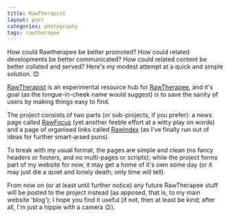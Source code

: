 ```yaml
---
title: RawTherapist
layout: post
categories: photography
tags: rawtherapee
---
```


How could Rawtherapee be better promoted? How could related developments be better communicated? How could related content be better collated and served?  Here's my modest attempt at a quick and simple solution. 😊

[RawTherapist](https://martbetz.github.io/WIP/homepage.html) is an experimental resource hub for [RawTherapee](https://rawtherapee.com), and it's goal (as the tongue-in-cheek name would suggest) is to save the sanity of users by making things easy to find.

The project consists of two parts (or sub-projects, if you prefer): a news page called [RawFocus](https://martbetz.github.io/WIP/rawfocus.html) (yet another feeble effort at a witty play on words) and a page of organised links called [RawIndex](https://martbetz.github.io/WIP/rawfocus.html) (as I've finally run out of ideas for further smart-arsed puns).

To break with my usual format, the pages are simple and clean (no fancy headers or footers, and no multi-pages or scripts); while the project forms part of my website for now, it may get a home of it's own some day (or it may just die a quiet and lonely death; only time will tell).

From now on (or at least until further notice) any future RawTherapee stuff will be posted to the project instead (as apposed, that is, to my main website 'blog'); I hope you find it useful (if not, then at least be kind; after all, I'm just a hippie with a camera 😉).

